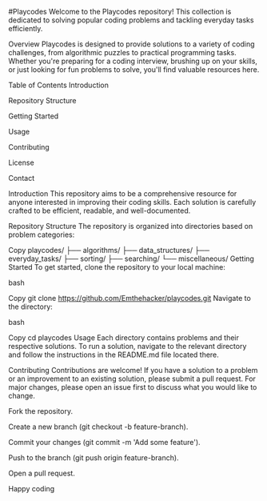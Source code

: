 #Playcodes
Welcome to the Playcodes repository! This collection is dedicated to solving popular coding problems and tackling everyday tasks efficiently.

Overview
Playcodes is designed to provide solutions to a variety of coding challenges, from algorithmic puzzles to practical programming tasks. Whether you're preparing for a coding interview, brushing up on your skills, or just looking for fun problems to solve, you'll find valuable resources here.

Table of Contents
Introduction

Repository Structure

Getting Started

Usage

Contributing

License

Contact

Introduction
This repository aims to be a comprehensive resource for anyone interested in improving their coding skills. Each solution is carefully crafted to be efficient, readable, and well-documented.

Repository Structure
The repository is organized into directories based on problem categories:


Copy
playcodes/
├── algorithms/
├── data_structures/
├── everyday_tasks/
├── sorting/
├── searching/
└── miscellaneous/
Getting Started
To get started, clone the repository to your local machine:

bash

Copy
git clone https://github.com/Emthehacker/playcodes.git
Navigate to the directory:

bash

Copy
cd playcodes
Usage
Each directory contains problems and their respective solutions. To run a solution, navigate to the relevant directory and follow the instructions in the README.md file located there.

Contributing
Contributions are welcome! If you have a solution to a problem or an improvement to an existing solution, please submit a pull request. For major changes, please open an issue first to discuss what you would like to change.

Fork the repository.

Create a new branch (git checkout -b feature-branch).

Commit your changes (git commit -m 'Add some feature').

Push to the branch (git push origin feature-branch).

Open a pull request.

Happy coding
